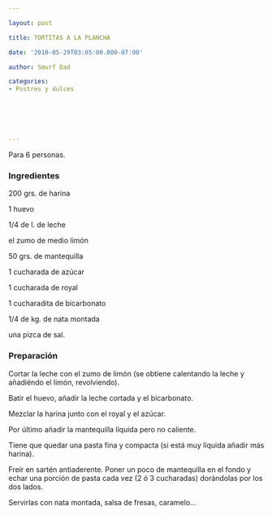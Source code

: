 ```yaml
---

layout: post

title: TORTITAS A LA PLANCHA

date: '2010-05-29T03:05:00.000-07:00'

author: Smurf Dad

categories:
- Postres y dulces






---
```


Para 6 personas.

<h3>Ingredientes</h3>

200 grs. de harina

1 huevo

1/4 de l. de leche

el zumo de medio limón

50 grs. de mantequilla

1 cucharada de azúcar

1 cucharada de royal

1 cucharadita de bicarbonato

1/4 de kg. de nata montada

una pizca de sal.

<h3>Preparación</h3>

Cortar la leche con el zumo de limón (se obtiene calentando la leche y añadiéndo el limón, revolviendo).

Batir el huevo, añadir la leche cortada y el bicarbonato.

Mezclar la harina junto con el royal y el azúcar.

Por último añadir la mantequilla líquida pero no caliente.

Tiene que quedar una pasta fina y compacta (si está muy líquida añadir más harina).

Freír en sartén antiaderente. Poner un poco de mantequilla en el fondo y echar una porción de pasta cada vez (2 ó 3 cucharadas) dorándolas por los dos lados.

Servirlas con nata montada, salsa de fresas, caramelo...